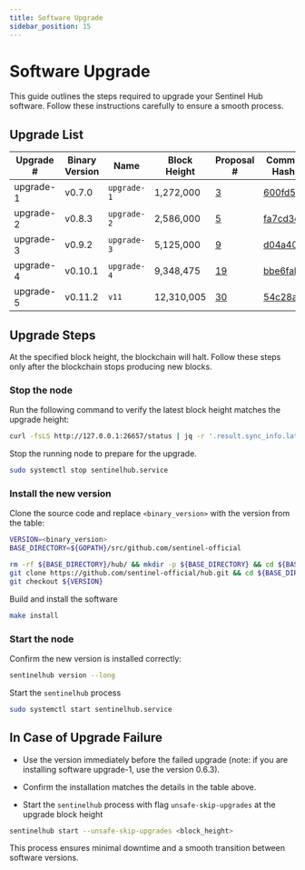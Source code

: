 ```yaml
---
title: Software Upgrade
sidebar_position: 15
---
```


# Software Upgrade

This guide outlines the steps required to upgrade your Sentinel Hub software. Follow these instructions carefully to ensure a smooth process.

## Upgrade List

| **Upgrade #**     | **Binary Version**  | **Name**         | **Block Height** | **Proposal #**                                          | **Commit Hash** |
|---------------|---------|--------------|--------------|-----------------------------------------------------|-------------|
| upgrade-1     | v0.7.0  | `upgrade-1`    | 1,272,000    | [3](https://www.mintscan.io/sentinel/proposals/3)   | [600fd5f](https://github.com/sentinel-official/hub/commit/600fd5f8b71f60332656b826df2e3fa3bc6c5e5e) |
| upgrade-2     | v0.8.3  | `upgrade-2`    | 2,586,000    | [5](https://www.mintscan.io/sentinel/proposals/5)   | [fa7cd3c](https://github.com/sentinel-official/hub/commit/fa7cd3c7d5f427308d8a837a18b951482ce5c9e2) |
| upgrade-3     | v0.9.2  | `upgrade-3`    | 5,125,000    | [9](https://www.mintscan.io/sentinel/proposals/9)   | [d04a400](https://github.com/sentinel-official/hub/commit/d04a4004600c9d19e326f61a13fcef853616e3ed) |
| upgrade-4     | v0.10.1 | `upgrade-4`    | 9,348,475    | [19](https://www.mintscan.io/sentinel/proposals/19) | [bbe6fab](https://github.com/sentinel-official/hub/commit/bbe6fab51c81863551a69aeb4977ec4c19fcd60a) |
| upgrade-5     | v0.11.2 | `v11`          | 12,310,005   | [30](https://www.mintscan.io/sentinel/proposals/30) | [54c28ae](https://github.com/sentinel-official/hub/commit/54c28ae02786b62b25303759da761e5ce1226029) |


## Upgrade Steps

At the specified block height, the blockchain will halt. Follow these steps only after the blockchain stops producing new blocks.

### Stop the node

Run the following command to verify the latest block height matches the upgrade height:

```bash
curl -fsLS http://127.0.0.1:26657/status | jq -r '.result.sync_info.latest_block_height'
```

Stop the running node to prepare for the upgrade.

```bash
sudo systemctl stop sentinelhub.service
```

### Install the new version

Clone the source code and replace `<binary_version>` with the version from the table:

```bash
VERSION=<binary_version>
BASE_DIRECTORY=${GOPATH}/src/github.com/sentinel-official

rm -rf ${BASE_DIRECTORY}/hub/ && mkdir -p ${BASE_DIRECTORY} && cd ${BASE_DIRECTORY}/ && \
git clone https://github.com/sentinel-official/hub.git && cd ${BASE_DIRECTORY}/hub/ && \
git checkout ${VERSION}
```

Build and install the software

```bash
make install
```

### Start the node

Confirm the new version is installed correctly:

```bash
sentinelhub version --long
```

Start the `sentinelhub` process

```bash
sudo systemctl start sentinelhub.service
```


## In Case of Upgrade Failure

- Use the version immediately before the failed upgrade (note: if you are installing software upgrade-1, use the version 0.6.3).

- Confirm the installation matches the details in the table above.

- Start the `sentinelhub` process with flag `unsafe-skip-upgrades` at the upgrade block height

```bash
sentinelhub start --unsafe-skip-upgrades <block_height>
```

This process ensures minimal downtime and a smooth transition between software versions.